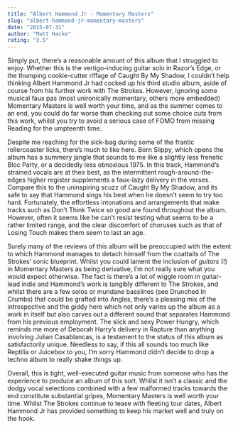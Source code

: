 ```yaml
---
title: "Albert Hammond Jr - Momentary Masters"
slug: "albert-hammond-jr-momentary-masters"
date: "2015-07-31"
author: "Matt Hacke"
rating: "3.5"
---
```


Simply put, there’s a reasonable amount of this album that I struggled to enjoy. Whether this is the vertigo-inducing guitar solo in Razor’s Edge, or the thumping cookie-cutter riffage of Caught By My Shadow, I couldn’t help thinking Albert Hammond Jr had cocked up his third studio album, aside of course from his further work with The Strokes. However, ignoring some musical faux pas (most unironically momentary, others more embedded) Momentary Masters is well worth your time, and as the summer comes to an end, you could do far worse than checking out some choice cuts from this work, whilst you try to avoid a serious case of FOMO from missing Reading for the umpteenth time.

Despite me reaching for the sick-bag during some of the frantic rollercoaster licks, there’s much to like here. Born Slippy, which opens the album has a summery jangle that sounds to me like a slightly less frenetic Bloc Party, or a decidedly less obnoxious 1975. In this track, Hammond’s strained vocals are at their best, as the intermittent rough-around-the-edges higher register supplements a faux-lazy delivery in the verses. Compare this to the uninspiring scuzz of Caught By My Shadow, and its safe to say that Hammond sings his best when he doesn’t seem to try too hard. Fortunately, the effortless intonations and arrangements that make tracks such as Don’t Think Twice so good are found throughout the album. However, often it seems like he can’t resist testing what seems to be a rather limited range, and the clear discomfort of choruses such as that of Losing Touch makes them seem to last an age.

Surely many of the reviews of this album will be preoccupied with the extent to which Hammond manages to detach himself from the coattails of The Strokes’ sonic blueprint. Whilst you could lament the inclusion of _guitars_ (!) in Momentary Masters as being derivative, I’m not really sure what you would expect otherwise. The fact is there’s a lot of wiggle room in guitar-lead indie and Hammond’s work is tangibly different to The Strokes, and whilst there are a few solos or mundane basslines (see Drunched In Crumbs) that could be grafted into Angles, there’s a pleasing mix of the introspective and the giddy here which not only varies up the album as a work in itself but also carves out a different sound that separates Hammond from his previous employment. The slick and sexy Power Hungry, which reminds me more of Deborah Harry’s delivery in Rapture than anything involving Julian Casablancas, is a testament to the status of this album as satisfactorily unique. Needless to say, if this all sounds too much like Reptilia or Juicebox to you, I’m sorry Hammond didn’t decide to drop a techno album to really shake things up.

Overall, this is tight, well-executed guitar music from someone who has the experience to produce an album of this sort. Whilst it isn’t a classic and the dodgy vocal selections combined with a few malformed tracks towards the end constitute substantial gripes, Momentary Masters is well worth your time. Whilst The Strokes continue to tease with fleeting tour dates, Albert Hammond Jr has provided something to keep his market well and truly on the hook.
